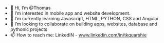 - 👋 Hi, I’m @Thomas
- 👀 I’m interested in mobile app and website development.
- 🌱 I’m currently learning Javascript, HTML, PYTHON, CSS and Angular
- 💞️ I’m looking to collaborate on building apps, websites, database and pythonic projects
- 📫 How to reach me: LinkedIN - www.linkedin.com/in/tkquarshie

<!---
Thomas-A1/Thomas-A1 is a ✨ special ✨ repository because its `README.md` (this file) appears on your GitHub profile.
You can click the Preview link to take a look at your changes.
--->
